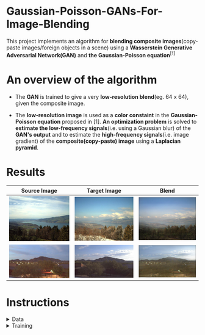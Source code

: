 # Gaussian-Poisson-GANs-For-Image-Blending

This project implements an algorithm for **blending composite images**(copy-paste images/foreign objects in a scene) using a **Wasserstein Generative Adversarial Network(GAN)** and **the Gaussian-Poisson equation**<sup>[1]</sup>

# An overview of the algorithm

* The **GAN** is trained to give a very **low-resolution blend**(eg. 64 x 64), given the composite image.

* The **low-resolution image** is used as a **color constaint** in the **Gaussian-Poisson equation** proposed in [1]. **An optimization problem** is solved to **estimate the low-frequency signals**(i.e. using a Gaussian blur) of the **GAN's output** and to estimate the **high-frequency signals**(i.e. image gradient) of the **composite(copy-paste) image** using a **Laplacian pyramid**.

# Results

| Source Image    | Target Image           | Blend      |
|:---------------:|:----------------------:|:----------:|
|![](docs/source.jpg)|![](docs/dest.jpg)|![](docs/blend.png)|
|![](docs/source.jpeg)|![](docs/dest.jpeg)|![](docs/blend1.png)|


# Instructions

<details>
<summary>
Data
</summary>
<br>
  
[The Transient Attributes dataset](http://transattr.cs.brown.edu/files/aligned_images.tar) - 1.8 GB

Once it is downloaded, extract the .tar file. You will find a folder named _'imageAlignedLD'_ .

You can crop the images by executing the following command:

```
python crop_images.py --data_path path_to_imageAlignedLD_folder --output_dir path_to_output_folder
```
</details>

<details>

<summary>
Training
</summary>
The file _config.py_ contains various options and hyperparameters that can be set to train the GAN. Here are the default parameters:
``` 
'''DATA'''
CROPPED_SAMPLES_DIR = '../../../cropped_images'
NUM_TRAIN_SAMPLES = 100 
CENTER_SQUARE_RATIO = 0.5
SCALING_SIZE = 64
OUTPUT_SIZE = 64
TRAIN_BATCH_SIZE = 8 
TRAIN_SHUFFLE = False
TRAIN_NUM_WORKERS = 0
VAL_BATCH_SIZE = 8 
VAL_SHUFFLE = False
VAL_NUM_WORKERS = 0
VAL_RATIO = 0.1
NUM_VAL_SAMPLES = 64 

'''NET'''
NUM_ENCODER_FILTERS = 64
NUM_DECODER_FILTERS = 64
NUM_BOTTLENECK = 4000
NUM_OUTPUT_CHANNELS = 3

'''TRAINING'''
G_LR = 5e-4 
D_LR = 5e-4 
ADAM_BETA1 =0.5
NUM_EPOCHS = 15 
D_ITERS = 5
D_CLAMP_RANGE = [-0.01, 0.01]

'''TRAINING - LOGGING'''

PRINT_EVERY = 1 # gen_iter iterations 
LOGGING_K = 5
CHECKPOINT_DIR = 'experiments'
```
The parameters can be changed according to the requirements.

To train, the following command should be executed:

```
python train.py
```

If it is required to resume from a model checkpoint, the checkpoint can be passed to the train script using 

```
python train.py --checkpoint checkpoint_tar_path
```

</details>

<details>

<summary>
Inference
</summary>
</details>

# Pretrained model

The pretrained model can be downloaded from [this google drive folder](https://drive.google.com/file/d/10eePae3qZEhlyoVFElpjRaHEfAOSYIXp/view?usp=sharing). The size of the model is **845 MB**. The model has been trained for **33 epochs**, and it took around **24 hours to train**.  

# Reference

The core algorithm was presented in the **ACMMM 2019 (oral) paper** titled

[1] **GP-GAN: Towards Realistic High-Resolution Image Blending**, 
    Huikai Wu, Shuai Zheng, Junge Zhang, Kaiqi Huang
    [[paper]](https://arxiv.org/pdf/1703.07195.pdf)

# Citation

Please cite the original paper if this code is useful for your research:

```
@inproceedings{wu2017gp,
  title     = {GP-GAN: Towards Realistic High-Resolution Image Blending},
  author    = {Wu, Huikai and Zheng, Shuai and Zhang, Junge and Huang, Kaiqi},
  booktitle = {ACMMM},
  year      = {2019}
}
```
